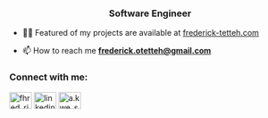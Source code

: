 <h3 align="center">Software Engineer</h3>

- 👨‍💻 Featured of my projects are available at [frederick-tetteh.com](frederick-tetteh.com)

- 📫 How to reach me **frederick.otetteh@gmail.com**

<h3 align="left">Connect with me:</h3>
<p align="left">
<a href="https://twitter.com/fhred_rick" target="blank"><img align="center" src="https://raw.githubusercontent.com/rahuldkjain/github-profile-readme-generator/master/src/images/icons/Social/twitter.svg" alt="fhred_rick" height="30" width="40" /></a>
<a href="https://linkedin.com/in/linkedin.com/in/frederick-tetteh" target="blank"><img align="center" src="https://raw.githubusercontent.com/rahuldkjain/github-profile-readme-generator/master/src/images/icons/Social/linked-in-alt.svg" alt="linkedin.com/in/frederick-tetteh" height="30" width="40" /></a>
<a href="https://instagram.com/a.kwe_si" target="blank"><img align="center" src="https://raw.githubusercontent.com/rahuldkjain/github-profile-readme-generator/master/src/images/icons/Social/instagram.svg" alt="a.kwe_si" height="30" width="40" /></a>
</p>


